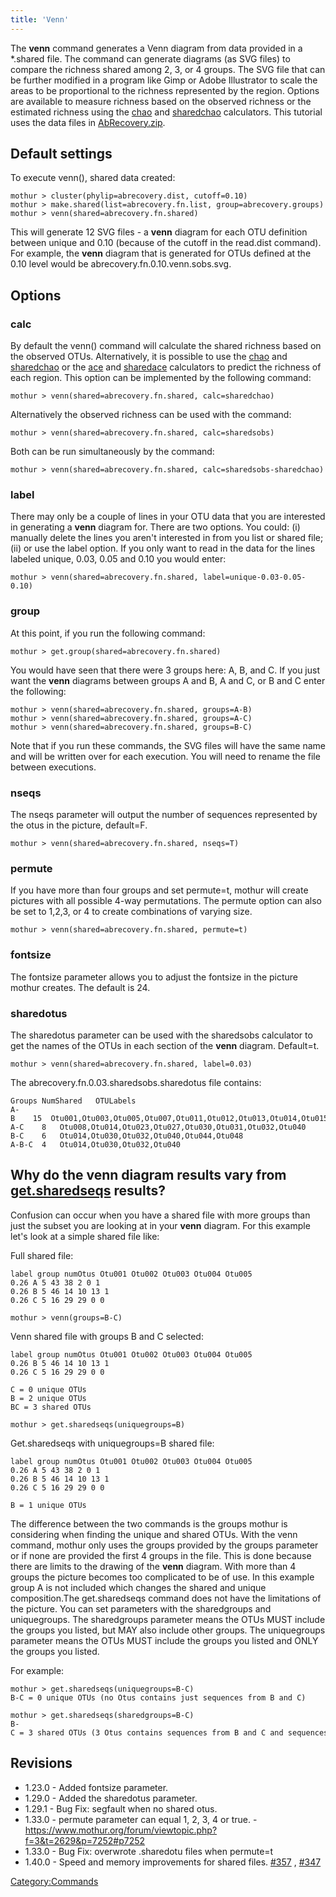 ```yaml
---
title: 'Venn'
---
```

The **venn** command generates a Venn diagram from data
provided in a \*.shared file. The command can generate diagrams (as SVG
files) to compare the richness shared among 2, 3, or 4 groups. The SVG
file that can be further modified in a program like Gimp or Adobe
Illustrator to scale the areas to be proportional to the richness
represented by the region. Options are available to measure richness
based on the observed richness or the estimated richness using the
[chao](chao) and [sharedchao](sharedchao "wikilink")
calculators. This tutorial uses the data files in [
AbRecovery.zip](Media:AbRecovery.zip).


## Default settings

To execute venn(), shared data created:

    mothur > cluster(phylip=abrecovery.dist, cutoff=0.10)  
    mothur > make.shared(list=abrecovery.fn.list, group=abrecovery.groups)
    mothur > venn(shared=abrecovery.fn.shared)

This will generate 12 SVG files - a **venn** diagram for each OTU definition
between unique and 0.10 (because of the cutoff in the read.dist
command). For example, the **venn** diagram that is generated for OTUs
defined at the 0.10 level would be abrecovery.fn.0.10.venn.sobs.svg.

## Options

### calc

By default the venn() command will calculate the shared richness based
on the observed OTUs. Alternatively, it is possible to use the
[chao](chao) and [sharedchao](sharedchao "wikilink") or the
[ace](ace) and [sharedace](sharedace "wikilink") calculators
to predict the richness of each region. This option can be implemented
by the following command:

    mothur > venn(shared=abrecovery.fn.shared, calc=sharedchao)

Alternatively the observed richness can be used with the command:

    mothur > venn(shared=abrecovery.fn.shared, calc=sharedsobs)

Both can be run simultaneously by the command:

    mothur > venn(shared=abrecovery.fn.shared, calc=sharedsobs-sharedchao)

### label

There may only be a couple of lines in your OTU data that you are
interested in generating a **venn** diagram for. There are two options. You
could: (i) manually delete the lines you aren\'t interested in from you
list or shared file; (ii) or use the label option. If you only want to
read in the data for the lines labeled unique, 0.03, 0.05 and 0.10 you
would enter:

    mothur > venn(shared=abrecovery.fn.shared, label=unique-0.03-0.05-0.10)

### group

At this point, if you run the following command:

    mothur > get.group(shared=abrecovery.fn.shared)

You would have seen that there were 3 groups here: A, B, and C. If you
just want the **venn** diagrams between groups A and B, A and C, or B and C
enter the following:

    mothur > venn(shared=abrecovery.fn.shared, groups=A-B)
    mothur > venn(shared=abrecovery.fn.shared, groups=A-C)
    mothur > venn(shared=abrecovery.fn.shared, groups=B-C)

Note that if you run these commands, the SVG files will have the same
name and will be written over for each execution. You will need to
rename the file between executions.

### nseqs

The nseqs parameter will output the number of sequences represented by
the otus in the picture, default=F.

    mothur > venn(shared=abrecovery.fn.shared, nseqs=T)

### permute

If you have more than four groups and set permute=t, mothur will create
pictures with all possible 4-way permutations. The permute option can
also be set to 1,2,3, or 4 to create combinations of varying size.

    mothur > venn(shared=abrecovery.fn.shared, permute=t)

### fontsize

The fontsize parameter allows you to adjust the fontsize in the picture
mothur creates. The default is 24.

### sharedotus

The sharedotus parameter can be used with the sharedsobs calculator to
get the names of the OTUs in each section of the **venn** diagram.
Default=t.

    mothur > venn(shared=abrecovery.fn.shared, label=0.03)

The abrecovery.fn.0.03.sharedsobs.sharedotus file contains:

    Groups NumShared   OTULabels
    A-B    15  Otu001,Otu003,Otu005,Otu007,Otu011,Otu012,Otu013,Otu014,Otu015,Otu026,Otu028,Otu030,Otu032,Otu040,Otu041
    A-C    8   Otu008,Otu014,Otu023,Otu027,Otu030,Otu031,Otu032,Otu040
    B-C    6   Otu014,Otu030,Otu032,Otu040,Otu044,Otu048
    A-B-C  4   Otu014,Otu030,Otu032,Otu040

## Why do the **venn** diagram results vary from [get.sharedseqs](get.sharedseqs) results?

Confusion can occur when you have a shared file with more groups than
just the subset you are looking at in your **venn** diagram. For this
example let\'s look at a simple shared file like:

Full shared file:

    label group numOtus Otu001 Otu002 Otu003 Otu004 Otu005
    0.26 A 5 43 38 2 0 1
    0.26 B 5 46 14 10 13 1
    0.26 C 5 16 29 29 0 0

    mothur > venn(groups=B-C)

Venn shared file with groups B and C selected:

    label group numOtus Otu001 Otu002 Otu003 Otu004 Otu005
    0.26 B 5 46 14 10 13 1
    0.26 C 5 16 29 29 0 0

    C = 0 unique OTUs
    B = 2 unique OTUs
    BC = 3 shared OTUs

    mothur > get.sharedseqs(uniquegroups=B)

Get.sharedseqs with uniquegroups=B shared file:

    label group numOtus Otu001 Otu002 Otu003 Otu004 Otu005
    0.26 A 5 43 38 2 0 1
    0.26 B 5 46 14 10 13 1
    0.26 C 5 16 29 29 0 0

    B = 1 unique OTUs

The difference between the two commands is the groups mothur is
considering when finding the unique and shared OTUs. With the venn
command, mothur only uses the groups provided by the groups parameter or
if none are provided the first 4 groups in the file. This is done
because there are limits to the drawing of the **venn** diagram. With more
than 4 groups the picture becomes too complicated to be of use. In this
example group A is not included which changes the shared and unique
composition.The get.sharedseqs command does not have the limitations of
the picture. You can set parameters with the sharedgroups and
uniquegroups. The sharedgroups parameter means the OTUs MUST include the
groups you listed, but MAY also include other groups. The uniquegroups
parameter means the OTUs MUST include the groups you listed and ONLY the
groups you listed.

For example:

    mothur > get.sharedseqs(uniquegroups=B-C)
    B-C = 0 unique OTUs (no Otus contains just sequences from B and C)

    mothur > get.sharedseqs(sharedgroups=B-C)
    B-C = 3 shared OTUs (3 Otus contains sequences from B and C and sequences from other groups)

## Revisions

-   1.23.0 - Added fontsize parameter.
-   1.29.0 - Added the sharedotus parameter.
-   1.29.1 - Bug Fix: segfault when no shared otus.
-   1.33.0 - permute parameter can equal 1, 2, 3, 4 or true. -
    <https://www.mothur.org/forum/viewtopic.php?f=3&t=2629&p=7252#p7252>
-   1.33.0 - Bug Fix: overwrote .sharedotu files when permute=t
-   1.40.0 - Speed and memory improvements for shared files.
    [\#357](https://github.com/mothur/mothur/issues/357) ,
    [\#347](https://github.com/mothur/mothur/issues/347)

[Category:Commands](Category:Commands)
